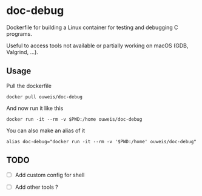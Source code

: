 # doc-debug

Dockerfile for building a Linux container for testing and debugging C programs.

Useful to access tools not available or partially working on macOS (GDB, Valgrind, ...).

## Usage

Pull the dockerfile

```shell
docker pull ouweis/doc-debug
```

And now run it like this

```shell
docker run -it --rm -v $PWD:/home ouweis/doc-debug
```

You can also make an alias of it

```shell
alias doc-debug="docker run -it --rm -v '$PWD:/home' ouweis/doc-debug"
```

## TODO

- [ ] Add custom config for shell
- [ ] Add other tools ?

